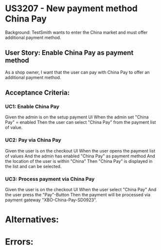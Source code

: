 # US3207 - New payment method China Pay
Background: TestSmith wants to enter the China market and must offer additional payment method.

## User Story: Enable China Pay as payment method

As a shop owner,
I want that the user can pay with China Pay
to offer an additional payment method.

## Acceptance Criteria:

### UC1: Enable China Pay
Given the admin is on the setup payment UI
When  the admin set "China Pay" = enabled
Then  the user can select "China Pay" from the payment list of value.

### UC2: Pay via China Pay
Given the user is on the checkout UI 
When  the user opens the payment list of values 
And   the admin has enabled "China Pay" as payment method
And   the location of the user is within "China"
Then  "China Pay" is displayed in the list and can be selected.

### UC3: Process payment via China Pay
Given the user is on the checkout UI
When  the user select "China Pay" 
And   the user press the "Pay"-Button
Then  the payment will be processed via payment gateway "XBO-China-Pay-SD0923".

# Alternatives:

# Errors: